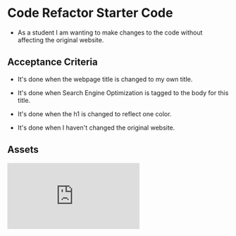 # Code Refactor Starter Code

* As a student I am wanting to make changes to the code without affecting the original website.

## Acceptance Criteria

* It's done when the webpage title is changed to my own title.

* It's done when Search Engine Optimization is tagged to the body for this title.

* It's done when the h1 is changed to reflect one color.

* It's done when I haven't changed the original website.

## Assets

![The Website displays website title "My First Coding Challenge" features the heading in one color and alt attributes for "Search Engine Optimization".](http://127.0.0.1:5500/urban-octo-telegram/Develop/index.html)
